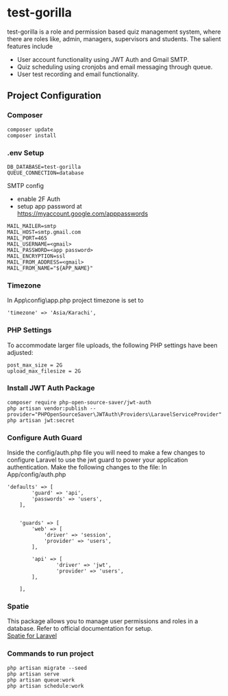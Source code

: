 # test-gorilla
test-gorilla is a role and permission based quiz management system, where there are roles like, admin, managers, supervisors and students. The salient features include 
- User account functionality using JWT Auth and Gmail SMTP.
- Quiz scheduling using cronjobs and email messaging through queue.
- User test recording and email functionality.
  
## Project Configuration
### Composer
```
composer update
composer install
```
### .env Setup
```
DB_DATABASE=test-gorilla
QUEUE_CONNECTION=database
```
SMTP config
- enable 2F Auth
- setup app password at </br>
https://myaccount.google.com/apppasswords
```
MAIL_MAILER=smtp
MAIL_HOST=smtp.gmail.com
MAIL_PORT=465
MAIL_USERNAME=<gmail>
MAIL_PASSWORD=<app password>
MAIL_ENCRYPTION=ssl
MAIL_FROM_ADDRESS=<gmail>
MAIL_FROM_NAME="${APP_NAME}"
```
### Timezone
In App\config\app.php project timezone is set to 
```
'timezone' => 'Asia/Karachi',
```
### PHP Settings
To accommodate larger file uploads, the following PHP settings have been adjusted:
```
post_max_size = 2G
upload_max_filesize = 2G
```
###  Install JWT Auth Package 
```
composer require php-open-source-saver/jwt-auth
php artisan vendor:publish --provider="PHPOpenSourceSaver\JWTAuth\Providers\LaravelServiceProvider"
php artisan jwt:secret
```
### Configure Auth Guard
Inside the config/auth.php file you will need to make a few changes to configure Laravel to use the jwt guard to power your application authentication.
Make the following changes to the file:
In App/config/auth.php
```
'defaults' => [
        'guard' => 'api',
        'passwords' => 'users',
    ],


    'guards' => [
        'web' => [
            'driver' => 'session',
            'provider' => 'users',
        ],

        'api' => [
                'driver' => 'jwt',
                'provider' => 'users',
        ],

    ],

```
### Spatie
This package allows you to manage user permissions and roles in a database.
Refer to official documentation for setup.
</br>
<a href="https://spatie.be/docs/laravel-permission/v6/installation-laravel"  target="_blank">Spatie for Laravel</a>

### Commands to run project
```
php artisan migrate --seed
php artisan serve
php artisan queue:work
php artisan schedule:work
```
